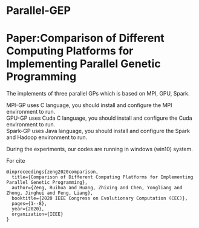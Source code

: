 # Parallel-GEP
# Paper:Comparison of Different Computing Platforms for Implementing Parallel Genetic Programming

The implements of three parallel GPs which is based on MPI, GPU, Spark.    

MPI-GP uses C language, you should install and configure the MPI environment to run.  
GPU-GP uses Cuda C language, you should install and configure the Cuda environment to run.  
Spark-GP uses Java language, you should install and configure the Spark and Hadoop environment to run.  

During the experiments, our codes are running in windows (win10) system.

For cite
```
@inproceedings{zeng2020comparison,
  title={Comparison of Different Computing Platforms for Implementing Parallel Genetic Programming},
  author={Zeng, Ruihua and Huang, Zhixing and Chen, Yongliang and Zhong, Jinghui and Feng, Liang},
  booktitle={2020 IEEE Congress on Evolutionary Computation (CEC)},
  pages={1--8},
  year={2020},
  organization={IEEE}
}
```


